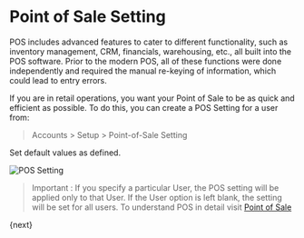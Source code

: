 # Point of Sale Setting

POS includes advanced features to cater to different functionality, such as
inventory management, CRM, financials, warehousing, etc., all built into the
POS software. Prior to the modern POS, all of these functions were done
independently and required the manual re-keying of information, which could
lead to entry errors.

If you are in retail operations, you want your Point of Sale to be as quick
and efficient as possible. To do this, you can create a POS Setting for a user
from:

> Accounts > Setup > Point-of-Sale Setting

Set default values as defined.

<img class="screenshot" alt="POS Setting" src="{{docs_base_url}}/assets/img/pos-setting/pos-setting.png">

> Important : If you specify a particular User, the POS setting will be
applied only to that User. If the User option is left blank, the setting will
be set for all users. To understand POS in detail visit [Point of Sale]({{docs_base_url}}/user/manual/en/accounts/point-of-sale-pos-invoice.html)

{next}
